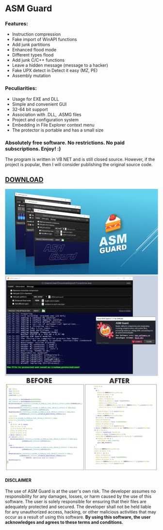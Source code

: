 # ASM Guard

### Features:
 * Instruction compression
 * Fake import of WinAPI functions
 * Add junk partitions
 * Enhanced flood mode
 * Different types flood
 * Add junk C/C++ functions
 * Leave a hidden message (message to a hacker)
 * Fake UPX detect in Detect it easy (MZ, PE)
 * Assembly mutation

### Peculiarities:
 * Usage for EXE and DLL
 * Simple and convenient GUI
 * 32-64 bit support
 * Association with .DLL, .ASMG files
 * Project and configuration system
 * Embedding in File Explorer context menu
 * The protector is portable and has a small size

 ### Absolutely free software. No restrictions. No paid subscriptions. Enjoy! :)
The program is written in VB NET and is still closed source. However, if the project is popular, then I will consider publishing the original source code.

## [DOWNLOAD](https://github.com/DosX-dev/ASM-Guard/releases/tag/Latest)

![](https://raw.githubusercontent.com/DosX-dev/ASM-Guard/main/2.8.jpg)
![](https://raw.githubusercontent.com/DosX-dev/ASM-Guard/main/2.7.jpg)
![](https://raw.githubusercontent.com/DosX-dev/ASM-Guard/main/dem.jpg)

#### DISCLAIMER
The use of ASM Guard is at the user's own risk. The developer assumes no responsibility for any damages, losses, or harm caused by the use of this software. The user is solely responsible for ensuring that their files are adequately protected and secured. The developer shall not be held liable for any unauthorized access, hacking, or other malicious activities that may occur as a result of using this software. <b>By using this software, the user acknowledges and agrees to these terms and conditions.</b>
